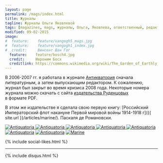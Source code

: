 ```yaml
---
layout: page
permalink: /mags/index.html
title: Журналы
tagline: Журналы Ольги Яковлевой
tags: [magazines, mags, журналы, Ольга, Яковлева, ответственный, редактор]
modified: 09-02-2015
image:
#  feature:    feature/vangogh5_mags.jpg
#  feature:    feature/vangogh1_index.jpg
#  credit:     Винсент Ван Гог
  feature:	  feature/bosch4.jpg
  credit:     Иероним Босх
  creditlink: https://commons.wikimedia.org/wiki/The_Garden_of_Earthly_Delights
---
```


В 2006-2007 гг. я работала в журнале [Антикватория](http://antiquatoria.ru) сначала литературным,
а затем выпускающим редактором. К сожалению, журнал был закрыт во время кризиса 2008 года.
Некоторые номера журнала можно скачать с сайта [издательства Руденцовых](http://www.idomru.ru/magazin/)
в формате PDF.

В этом же издательстве я сделала свою первую книгу: [Российский Императорский флот накануне
Первой мировой войны 1914-1918 г]({{ site.url }}/articles/marine/). Паскаля де Романовски.

<!-- https://github.com/ionelmc/jquery-gp-gallery -->
<div class="pictures">
	<a href="http://antiquatoria.ru">
	<img title="Antiquatoria" src="{{ site.url }}/images/mags/number_21_22.jpg" />
	<img title="Antiquatoria" src="{{ site.url }}/images/mags/number_23.jpg" />
	<img title="Antiquatoria" src="{{ site.url }}/images/mags/number_24.jpg" />
	<img title="Antiquatoria" src="{{ site.url }}/images/mags/number_25_3.png" />
	<img title="Antiquatoria" src="{{ site.url }}/images/mags/number_26.jpg" />
	</a>
	<a href="http://antiquatoria.ru/archive/n26/n25_hranitel.html"><img title="Antiquatoria" src="{{ site.url }}/images/mags/number_26_hranitel.jpg" /></a>
	<a href="http://antiquatoria.ru/archive/n26/n26_russian.html"><img title="Antiquatoria" src="{{ site.url }}/images/mags/number_26_russki.jpg" /></a>
	<a href="{{ site.url }}/articles/marine/"><img title="Marine" src="{{ site.url }}/images/books-others/2008-marine_large.jpg" /></a>
</div>

{% include social-likes.html %}<hr>
{% include disqus.html %}
